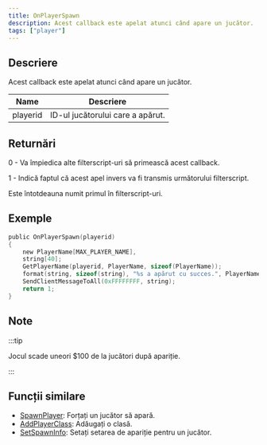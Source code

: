 ```yaml
---
title: OnPlayerSpawn
description: Acest callback este apelat atunci când apare un jucător.
tags: ["player"]
---
```


## Descriere

Acest callback este apelat atunci când apare un jucător.

| Name     | Descriere                          |
| -------- | ---------------------------------- |
| playerid | ID-ul jucătorului care a apărut.   |

## Returnări

0 - Va împiedica alte filterscript-uri să primească acest callback.

1 - Indică faptul că acest apel invers va fi transmis următorului filterscript.

Este întotdeauna numit primul în filterscript-uri.

## Exemple

```c
public OnPlayerSpawn(playerid)
{
    new PlayerName[MAX_PLAYER_NAME],
    string[40];
    GetPlayerName(playerid, PlayerName, sizeof(PlayerName));
    format(string, sizeof(string), "%s a apărut cu succes.", PlayerName);
    SendClientMessageToAll(0xFFFFFFFF, string);
    return 1;
}
```

## Note

:::tip

Jocul scade uneori \$100 de la jucători după apariție.

:::

## Funcții similare

- [SpawnPlayer](../functions/SpawnPlayer): Forțați un jucător să apară.
- [AddPlayerClass](../functions/AddPlayerClass): Adăugați o clasă.
- [SetSpawnInfo](../functions/SetSpawnInfo): Setați setarea de apariție pentru un jucător.